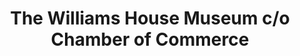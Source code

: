 ---
layout: repo
title: "The Williams House Museum c/o Chamber of Commerce"
id: 17100
permalink: repos/17100/
---